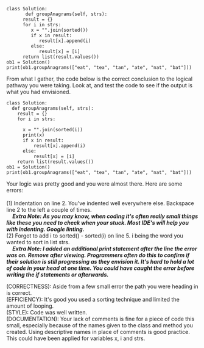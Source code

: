 ```
class Solution:
       def groupAnagrams(self, strs):
      result = {}
      for i in strs:
         x = "".join(sorted())
         if x in result:
            result[x].append(i)
         else:
            result[x] = [i]
      return list(result.values())
ob1 = Solution()
print(ob1.groupAnagrams(["eat", "tea", "tan", "ate", "nat", "bat"]))
```
<!-- SEE HELP BELOW -->
From what I gather, the code below is the correct conclusion to the logical pathway you were taking. Look at, and test the code to see if the output is what you had envisioned. 
```
class Solution: 
  def groupAnagrams(self, strs):
    result = {}
    for i in strs:
  
      x = "".join(sorted(i))
      print(x)
      if x in result:
          result[x].append(i)
      else:
          result[x] = [i]
    return list(result.values())
ob1 = Solution()
print(ob1.groupAnagrams(["eat", "tea", "tan", "ate", "nat", "bat"]))
```
<!-- COMMENTS -->
Your logic was pretty good and you were almost there. Here are some errors:<br><br>
(1) Indentation on line 2. You've indented well everywhere else. Backspace line 2 to the left a couple of times.<br>
&nbsp;&nbsp;&nbsp;&nbsp;***Extra Note: As you may know, when coding it's often really small things like these you need to check when your stuck. Most IDE's will help you with indenting. Google linting.*** <br>
(2) Forgot to add i to sorted() - sorted(i) on line 5. i being the word you wanted to sort in list strs.<br>
&nbsp;&nbsp;&nbsp;&nbsp;***Extra Note: I added an additional print statement after the line the error was on. Remove after viewing. Programmers often do this to confirm if their solution is still progressing as they envision it. It's hard to hold a lot of code in your head at one time. You could have caught the error before writing the if statements or afterwards.*** <br>

(CORRECTNESS):    Aside from a few small error the path you were heading in is correct.<br>
(EFFICIENCY):     It's good you used a sorting technique and limited the amount of looping.<br>
(STYLE):          Code was well written.<br>
(DOCUMENTATION):  Your lack of comments is fine for a piece of code this small, especially because of the names given to the class and method you created. Using descriptive names in place of comments is good practice. This could have been applied for variables x, i and strs. 
